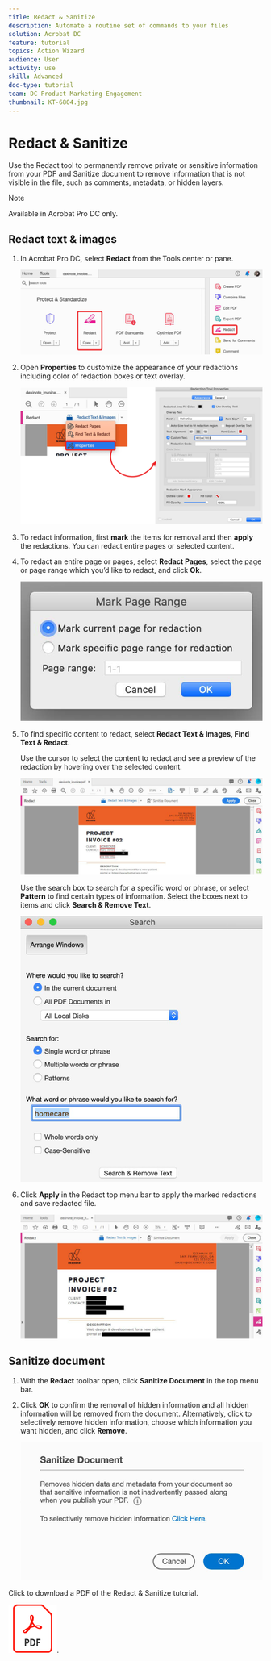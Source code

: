 ```yaml
---
title: Redact & Sanitize
description: Automate a routine set of commands to your files
solution: Acrobat DC
feature: tutorial
topics: Action Wizard
audience: User
activity: use
skill: Advanced
doc-type: tutorial
team: DC Product Marketing Engagement
thumbnail: KT-6804.jpg
---
```


# Redact & Sanitize

Use the Redact tool to permanently remove private or sensitive information from your PDF and Sanitize document to remove information that is not visible in the file, such as
comments, metadata, or hidden layers. 

>[!NOTE]
>
>Available in Acrobat Pro DC only.

## Redact text & images

1. In Acrobat Pro DC, select **Redact** from the Tools center or pane.

    ![Redact Step 1](../assets/Redact_1.png)

1. Open **Properties** to customize the appearance of your redactions including color of redaction boxes or text overlay.

    ![Redact Step 2](../assets/Redact_2.png)

1. To redact information, first **mark** the items for removal and then **apply** the redactions. You can redact entire pages or selected content.

1. To redact an entire page or pages, select **Redact Pages**, select the page or page range which you’d like to redact, and click **Ok**.

    ![Redact Step 4](../assets/Redact_3.png)

1. To find specific content to redact, select **Redact Text & Images, Find Text & Redact**.

    Use the cursor to select the content to redact and see a preview of the redaction by hovering over the selected content.

    ![Redact Step 5a](../assets/Redact_4.png)

    Use the search box to search for a specific word or phrase, or select **Pattern** to find certain types of information. Select the boxes next to items and click **Search & Remove Text**.

    ![Redact Step 5b](../assets/Redact_5.png)

1. Click **Apply** in the Redact top menu bar to apply the marked redactions and save redacted file.

    ![Redact Step 6](../assets/Redact_6.png)

## Sanitize document

1. With the **Redact** toolbar open, click **Sanitize Document** in the top menu bar.

1. Click **OK** to confirm the removal of hidden information and all hidden information will be removed from the document. Alternatively, click to selectively remove hidden information, choose which information you want hidden, and click **Remove**.

    ![Sanitize Step 2](../assets/Redact_7.png)

Click to download a PDF of the Redact & Sanitize tutorial.    

[![Download Redact & Sanitize tutorial](../assets/acrobat_PDF_96.png)](../assets/AcrobatDCRedact.pdf).